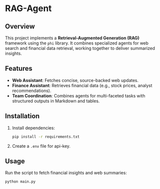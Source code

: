 # RAG-Agent

## Overview
This project implements a **Retrieval-Augmented Generation (RAG)** framework using the `phi` library. It combines specialized agents for web search and financial data retrieval, working together to deliver summarized insights.

## Features
- **Web Assistant**: Fetches concise, source-backed web updates.
- **Finance Assistant**: Retrieves financial data (e.g., stock prices, analyst recommendations).
- **Team Coordination**: Combines agents for multi-faceted tasks with structured outputs in Markdown and tables.

## Installation
1. Install dependencies:
   ```bash
   pip install -r requirements.txt
   ```
2. Create a `.env` file for api-key.

## Usage
Run the script to fetch financial insights and web summaries:
```bash
python main.py
```
